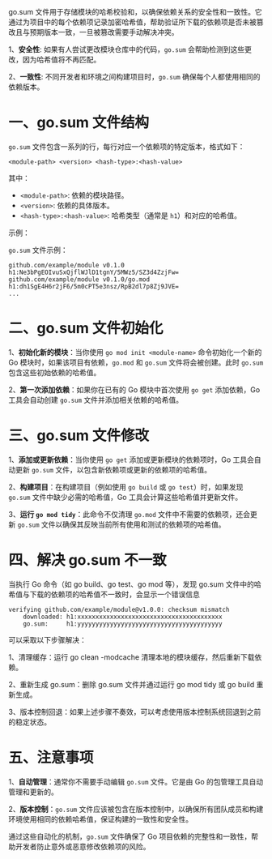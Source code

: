 go.sum 文件用于存储模块的哈希校验和，以确保依赖关系的安全性和一致性。它通过为项目中的每个依赖项记录加密哈希值，帮助验证所下载的依赖项是否未被篡改且与预期版本一致，一旦被篡改需要手动解决冲突。

1、**安全性**: 如果有人尝试更改模块仓库中的代码，`go.sum` 会帮助检测到这些更改，因为哈希值将不再匹配。

2、**一致性**: 不同开发者和环境之间构建项目时，`go.sum` 确保每个人都使用相同的依赖版本。

# 一、go.sum 文件结构

`go.sum` 文件包含一系列的行，每行对应一个依赖项的特定版本，格式如下：

```
<module-path> <version> <hash-type>:<hash-value>
```

其中：

- `<module-path>`: 依赖的模块路径。
- `<version>`: 依赖的具体版本。
- `<hash-type>:<hash-value>`: 哈希类型（通常是 `h1`）和对应的哈希值。

示例：

`go.sum` 文件示例：

```
github.com/example/module v0.1.0 h1:Ne3bPgEOIvuSxQjflWJlD1tgnY/5MWz5/SZ3d4ZzjFw=
github.com/example/module v0.1.0/go.mod h1:dh1SgE4H6r2jF6/5m0cPT5e3nsz/RpB2dl7p8Zj9JVE=
...
```

# 二、go.sum 文件初始化

1、**初始化新的模块**：当你使用 `go mod init <module-name>` 命令初始化一个新的 Go 模块时，如果该项目有依赖，`go.mod` 和 `go.sum` 文件将会被创建。此时 `go.sum` 包含这些初始依赖的哈希值。

2、**第一次添加依赖**：如果你在已有的 Go 模块中首次使用 `go get` 添加依赖，Go 工具会自动创建 `go.sum` 文件并添加相关依赖的哈希值。

# 三、go.sum 文件修改

1、**添加或更新依赖**：当你使用 `go get` 添加或更新模块的依赖项时，Go 工具会自动更新 `go.sum` 文件，以包含新依赖项或更新的依赖项的哈希值。

2、**构建项目**：在构建项目（例如使用 `go build` 或 `go test`）时，如果发现 `go.sum` 文件中缺少必需的哈希值，Go 工具会计算这些哈希值并更新文件。

3、**运行 `go mod tidy`**：此命令不仅清理 `go.mod` 文件中不需要的依赖项，还会更新 `go.sum` 文件以确保其反映当前所有使用和测试的依赖项的哈希值。

# 四、解决 go.sum 不一致

当执行 Go 命令（如 go build、go test、go mod 等），发现 go.sum 文件中的哈希值与下载的依赖项的哈希值不一致时，会显示一个错误信息

```
verifying github.com/example/module@v1.0.0: checksum mismatch
    downloaded: h1:xxxxxxxxxxxxxxxxxxxxxxxxxxxxxxxxxxxxxxxx
    go.sum:     h1:yyyyyyyyyyyyyyyyyyyyyyyyyyyyyyyyyyyyyyyy
```

可以采取以下步骤解决：

1、清理缓存：运行 go clean -modcache 清理本地的模块缓存，然后重新下载依赖。

2、重新生成 go.sum：删除 go.sum 文件并通过运行 go mod tidy 或 go build 重新生成。

3、版本控制回退：如果上述步骤不奏效，可以考虑使用版本控制系统回退到之前的稳定状态。

# 五、注意事项

1、**自动管理**：通常你不需要手动编辑 `go.sum` 文件。它是由 Go 的包管理工具自动管理和更新的。

2、**版本控制**：`go.sum` 文件应该被包含在版本控制中，以确保所有团队成员和构建环境使用相同的依赖哈希值，保证构建的一致性和安全性。

通过这些自动化的机制，`go.sum` 文件确保了 Go 项目依赖的完整性和一致性，帮助开发者防止意外或恶意修改依赖项的风险。
